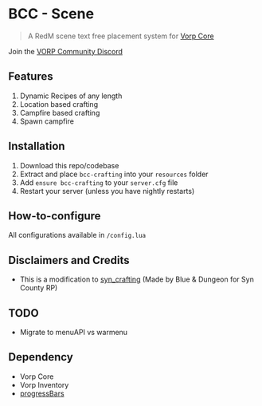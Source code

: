 # BCC - Scene

> A RedM scene text free placement system for [Vorp Core](http://docs.vorpcore.com:3000/)

Join the [VORP Community Discord](https://discord.gg/23MPbQ6)

## Features
1. Dynamic Recipes of any length
2. Location based crafting
3. Campfire based crafting
4. Spawn campfire

## Installation
1. Download this repo/codebase
2. Extract and place `bcc-crafting` into your `resources` folder
3. Add `ensure bcc-crafting` to your `server.cfg` file
4. Restart your server (unless you have nightly restarts)

## How-to-configure
All configurations available in `/config.lua`

## Disclaimers and Credits
- This is a modification to [syn_crafting](https://github.com/kamelzarandah/syn_crafting) (Made by Blue & Dungeon for Syn County RP)

## TODO
- Migrate to menuAPI vs warmenu

 ## Dependency
 - Vorp Core
 - Vorp Inventory
 - [progressBars](https://github.com/PokeSerGG/progressBars)
